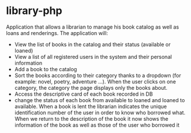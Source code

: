 # library-php
Application that allows a librarian to manage his book catalog as well as loans and renderings. 
The application will:
- View the list of books in the catalog and their status (available or loaned)
- View a list of all registered users in the system and their personal information
- Add a book to the catalog
- Sort the books according to their category thanks to a dropdown (for example: novel, poetry, adventure ...). When the user clicks on one category, the category the page displays only the books about.
- Access the descriptive card of each book recorded in DB
- change the status of each book from available to loaned and loaned to available. When a book is lent the librarian indicates the unique identification number of the user in order to know who borrowed what. When we return to the description of the book it now shows the information of the book as well as those of the user who borrowed it
